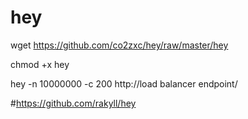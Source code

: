 # hey

wget https://github.com/co2zxc/hey/raw/master/hey

chmod +x hey

hey -n 10000000 -c 200 http://load balancer endpoint/

#https://github.com/rakyll/hey
